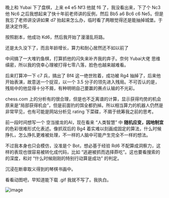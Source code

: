 晚上和 Yubai 下了盘棋，上来 e4 e5 Nf3 他就 f6 了，我没看出来，下了个 Nc3 他 Nc6 之后我想起来了快十年前老师讲的反例，然后 Bb5 a6 Bc6 c6 Ne5。但是我忘了老师讲没讲如果 d7 抬起来怎么办，临时看了两眼觉得还是能抽掉城堡。于是决定作死。

按照剧本，他成功 Kd6，然后我开始了漫漫乱将路。

还是太久没下了，而且年龄增长，算力和耐心居然还不如以前了

中间搞了一大堆钓鱼棋，打算抓他的闪失来补齐我的弃子。奈何 Yubai大佬 思维缜密，所以我的侥幸心理被打得七零八落，脸色也越来越难看。

后来打算冲一下 c7 兵，搞出了 Bf4 这一绝世败着，成功被 Rg4 抽掉了，后来他开始表演，故意送一个捉双，以一个 3.5 分子的领先进入残局。不可否认的是，残局中的他显得十分不屑，有种明明自己要赢的赛点认输的不光彩。

chess.com 上的分析有的很合理，但是也不乏离谱的计算，显示获得均势的机会原来是“局部获得机会”，但是前面钓的饵全都扔掉。所以相当算力的机器人仍然是非常罕见，也有可能是网站分析见 rating 下菜碟，不屑于统筹我之前的思考。

前一段时间想写一个 空当接龙的AI，现在看来 “人类智慧” 中 **随机应变，因地制宜** 的色彩很难形式化表述。像抓双后的 Bg4 着实难以刻画成固定的算法，什么时候挣扎，怎么挣扎更难被处理，不一样的人脑中可能产生完全不一样的想法。

不过我本身也只会模仿，没准是个 Bot，想必基于经验 Rd6 不配算成洞察力，这样的表现也很容易被转化成代码，比如 “逃避被抓而选择莽吃”。这也要看搜索的的深度，和对 “什么时候刚刚的特别行动算是成功” 的判定。

沉浸在断章取义得到的琴棋书画中。

看看动图吧，早知道能下载 .gif 我就不写了。我执白。


![image](https://img2022.cnblogs.com/blog/1797571/202207/1797571-20220713203655455-1970917474.gif)
